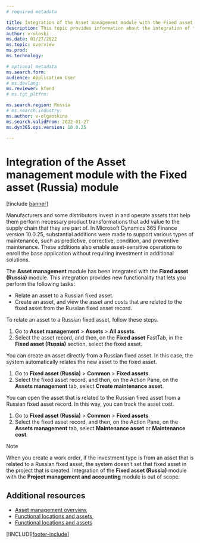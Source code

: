 ```yaml
---
# required metadata

title: Integration of the Asset management module with the Fixed asset (Russia) module 
description: This topic provides information about the integration of the Asset management module with the Fixed asset (Russia) module.
author: v-oloski
ms.date: 01/27/2022
ms.topic: overview
ms.prod: 
ms.technology: 

# optional metadata
ms.search.form:  
audience: Application User
# ms.devlang: 
ms.reviewer: kfend
# ms.tgt_pltfrm: 

ms.search.region: Russia
# ms.search.industry: 
ms.author: v-olgaoskina
ms.search.validFrom: 2022-01-27
ms.dyn365.ops.version: 10.0.25

---
```

# Integration of the Asset management module with the Fixed asset (Russia) module

[!include [banner](../includes/banner.md)]

Manufacturers and some distributors invest in and operate assets that help them perform necessary product transformations that add value to the supply chain that they are part of. In Microsoft Dynamics 365 Finance version 10.0.25, substantial additions were made to support various types of maintenance, such as predictive, corrective, condition, and preventive maintenance. These additions also enable asset-sensitive operations to enroll the base application without requiring investment in additional solutions.

The **Asset management** module has been integrated with the **Fixed asset (Russia)** module. This integration provides new functionality that lets you perform the following tasks:

- Relate an asset to a Russian fixed asset.
- Create an asset, and view the asset and costs that are related to the fixed asset from the Russian fixed asset record.

To relate an asset to a Russian fixed asset, follow these steps.

1. Go to **Asset management** \> **Assets** \> **All assets**.
2. Select the asset record, and then, on the **Fixed asset** FastTab, in the **Fixed asset (Russia)** section, select the fixed asset.

You can create an asset directly from a Russian fixed asset. In this case, the system automatically relates the new asset to the fixed asset.

1. Go to **Fixed asset (Russia)** \> **Common** \> **Fixed assets**.
2. Select the fixed asset record, and then, on the Action Pane, on the **Assets management** tab, select **Create maintenance asset**. 

You can open the asset that is related to the Russian fixed asset from a Russian fixed asset record. In this way, you can track the asset cost.

1. Go to **Fixed asset (Russia)** \> **Common** \> **Fixed assets**.
2. Select the fixed asset record, and then, on the Action Pane, on the **Assets management** tab, select **Maintenance asset** or **Maintenance cost**. 

> [!NOTE]
> When you create a work order, if the investment type is from an asset that is related to a Russian fixed asset, the system doesn't set that fixed asset in the project that is created. Integration of the **Fixed asset (Russia)** module with the **Project management and accounting** module is out of scope.

## Additional resources

- [Asset management overview](https://docs.microsoft.com/dynamics365/supply-chain/asset-management), 
- [Functional locations and assets](https://docs.microsoft.com/dynamics365/supply-chain/asset-management/overview/functional-locations-and-objects), 
- [Functional locations and assets](https://docs.microsoft.com/dynamics365/supply-chain/asset-management/overview/objects-and-work-orders)

[!INCLUDE[footer-include](../../includes/footer-banner.md)]
